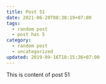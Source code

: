 ```yaml
---
title: Post 51
date: 2021-06-20T08:38:19+07:00
tags:
  - random post
  - post has 5
category:
  - random post
  - uncategorized
updated: 2019-09-16T18:15:36+07:00
---
```

This is content of post 51
